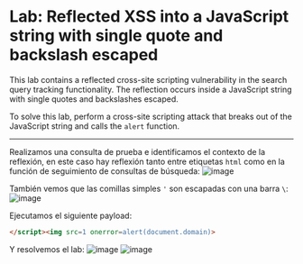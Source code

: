 # Lab: Reflected XSS into a JavaScript string with single quote and backslash escaped

This lab contains a reflected cross-site scripting vulnerability in the search query tracking functionality. The reflection occurs inside a JavaScript string with single quotes and backslashes escaped.

To solve this lab, perform a cross-site scripting attack that breaks out of the JavaScript string and calls the `alert` function.

---

Realizamos una consulta de prueba e identificamos el contexto de la reflexión, en este caso hay reflexión tanto entre etiquetas `html` como en la función de seguimiento de consultas de búsqueda:
![image](https://github.com/user-attachments/assets/4fdb50f8-775a-408f-b49a-589c7d5b71c8)

También vemos que las comillas simples `'` son escapadas con una barra `\`:
![image](https://github.com/user-attachments/assets/18eb6005-48eb-48b6-a0c2-98ac0f3feb7d)


Ejecutamos el siguiente payload:
```html
</script><img src=1 onerror=alert(document.domain)>
```
Y resolvemos el lab:
![image](https://github.com/user-attachments/assets/9f307cc0-f750-4788-a5f1-726fc7ff0057)
![image](https://github.com/user-attachments/assets/01370356-a38c-4026-b083-848ed3c8d65f)



